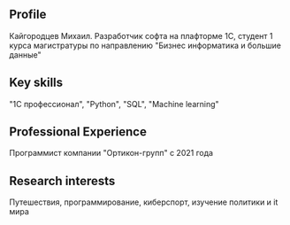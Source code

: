 ## Profile

Кайгородцев Михаил. Разработчик софта на плафторме 1С, студент 1 курса магистратуры по направлению "Бизнес информатика и большие данные"

## Key skills

"1С профессионал", "Python", "SQL", "Machine learning"

## Professional Experience

Программист компании "Ортикон-групп" с 2021 года

## Research interests

Путешествия, программирование, киберспорт, изучение политики и it мира


